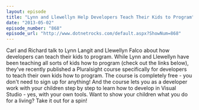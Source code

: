 ```yaml
---
layout: episode
title: "Lynn and Llewellyn Help Developers Teach Their Kids to Program"
date: "2013-05-02"
episode_number: "868"
episode_url: "http://www.dotnetrocks.com/default.aspx?ShowNum=868"
---
```


Carl and Richard talk to Lynn Langit and Llewellyn Falco about how developers can teach their kids to program. While Lynn and Llewellyn have been teaching all sorts of kids how to program (check out the links below), they've recently published a Pluralsight course specifically for developers to teach their own kids how to program. The course is completely free - you don't need to sign up for anything! And the course lets you as a developer work with your children step by step to learn how to develop in Visual Studio - yes, with your own tools. Want to show your children what you do for a living? Take it out for a spin!
